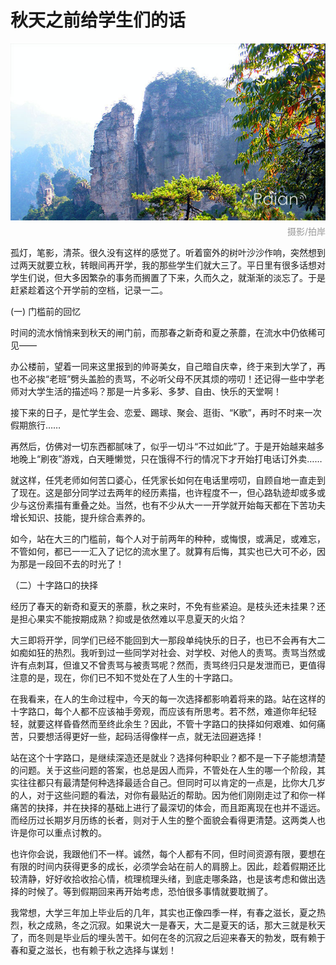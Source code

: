 # 秋天之前给学生们的话

![秋意](images/shanqiu.jpg)
<div style="margin-top:-10px;color:#999;text-align:right;">摄影/拍岸</div>

孤灯，笔影，清茶。很久没有这样的感觉了。听着窗外的树叶沙沙作响，突然想到过两天就要立秋，转眼间再开学，我的那些学生们就大三了。平日里有很多话想对学生们说，但大多因繁杂的事务而搁置了下来，久而久之，就渐渐的淡忘了。于是赶紧趁着这个开学前的空档，记录一二。


(一) 门槛前的回忆

时间的流水悄悄来到秋天的闸门前，而那春之新奇和夏之荼蘼，在流水中仍依稀可见——

办公楼前，望着一同来这里报到的帅哥美女，自己暗自庆幸，终于来到大学了，再也不必挨“老班”劈头盖脸的责骂，不必听父母不厌其烦的唠叨！还记得一些中学老师对大学生活的描述吗？那是一片多彩、多梦、自由、快乐的天堂啊！

接下来的日子，是忙学生会、恋爱、踢球、聚会、逛街、“K歌”，再时不时来一次假期旅行……

再然后，仿佛对一切东西都腻味了，似乎一切斗“不过如此”了。于是开始越来越多地晚上“刷夜”游戏，白天睡懒觉，只在饿得不行的情况下才开始打电话订外卖……

就这样，任凭老师如何苦口婆心，任凭家长如何在电话里唠叨，自顾自地一直走到了现在。这是部分同学过去两年的经历素描，也许程度不一，但心路轨迹却或多或少与这份素描有重叠之处。当然，也有不少从大一一开学就开始每天都在下苦功夫增长知识、技能，提升综合素养的。

如今，站在大三的门槛前，每个人对于前两年的种种，或悔恨，或满足，或难忘，不管如何，都已一一汇入了记忆的流水里了。就算有后悔，其实也已大可不必，因为那是一段回不去的时光了！


（二）十字路口的抉择

经历了春天的新奇和夏天的荼蘼，秋之来时，不免有些紧迫。是枝头还未挂果？还是担心果实不能按期成熟？抑或是依然难以平息夏天的火焰？

大三即将开学，同学们已经不能回到大一那段单纯快乐的日子，也已不会再有大二如痴如狂的热烈。我听到过一些同学对社会、对学校、对他人的责骂。责骂当然或许有点刺耳，但谁又不曾责骂与被责骂呢？然而，责骂终归只是发泄而已，更值得注意的是，现在，你们已不知不觉处在了人生的十字路口。

在我看来，在人的生命过程中，今天的每一次选择都影响着将来的路。站在这样的十字路口，每个人都不应该袖手旁观，而应该有所思考。若不然，难道你年纪轻轻，就要这样昏昏然而至终此余生？因此，不管十字路口的抉择如何艰难、如何痛苦，只要想活得更好一些，起码活得像样一点，就无法回避选择！

站在这个十字路口，是继续深造还是就业？选择何种职业？都不是一下子能想清楚的问题。关于这些问题的答案，也总是因人而异，不管处在人生的哪一个阶段，其实往往都只有最清楚何种选择最适合自己。但同时可以肯定的一点是，比你大几岁的人，对于这些问题的看法，对你有最贴近的帮助。因为他们刚刚走过了和你一样痛苦的抉择，并在抉择的基础上进行了最深切的体会，而且距离现在也并不遥远。而经历过长期岁月历练的长者，则对于人生的整个面貌会看得更清楚。这两类人也许是你可以重点讨教的。

也许你会说，我跟他们不一样。诚然，每个人都有不同，但时间资源有限，要想在有限的时间内获得更多的成长，必须学会站在前人的肩膀上。因此，趁着假期还比较清静，好好收拾收拾心情，梳理梳理头绪，到底走哪条路，也是该考虑和做出选择的时候了。等到假期回来再开始考虑，恐怕很多事情就要耽搁了。

我常想，大学三年加上毕业后的几年，其实也正像四季一样，有春之滋长，夏之热烈，秋之成熟，冬之沉寂。如果说大一是春天，大二是夏天的话，那大三就是秋天了，而冬则是毕业后的埋头苦干。如何在冬的沉寂之后迎来春天的勃发，既有赖于春和夏之滋长，也有赖于秋之选择与谋划！

